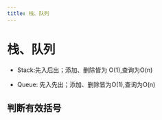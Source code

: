 ```yaml
---
title: 栈、队列
---
```


# 栈、队列

- Stack:先入后出；添加、删除皆为 O(1),查询为O(n)

- Queue: 先入先出；添加、删除皆为O(1),查询为O(n)

## 判断有效括号
